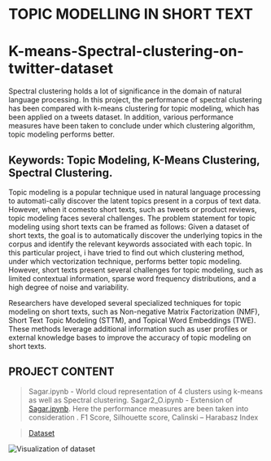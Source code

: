 # TOPIC MODELLING IN SHORT TEXT
# K-means-Spectral-clustering-on-twitter-dataset

Spectral clustering holds a lot of significance in the domain of natural language processing. In this project, the performance of spectral clustering has been compared with k-means clustering for topic modeling, which has been applied on a tweets dataset. In addition, various performance measures have been taken to conclude under which
clustering algorithm, topic modeling performs better.
## Keywords: Topic Modeling, K-Means Clustering, Spectral Clustering.

Topic modeling is a popular technique used in natural language processing to automati-cally discover the latent topics present in a corpus of text data. However, when it comesto short texts, such as tweets or product reviews, topic modeling faces several challenges.
The problem statement for topic modeling using short texts can be framed as follows:
Given a dataset of short texts, the goal is to automatically discover the underlying topics in the corpus and identify the relevant keywords associated with each topic. In this particular project, i have tried to find out which clustering method, under which vectorization technique, performs better topic modeling. However, short texts present several challenges for topic modeling, such as limited contextual information, sparse word frequency distributions, and a high degree of noise and variability.

Researchers have developed several specialized techniques for topic modeling on short texts, such as Non-negative Matrix Factorization (NMF), Short Text Topic Modeling
(STTM), and Topical Word Embeddings (TWE). These methods leverage additional information such as user profiles or external knowledge bases to improve the accuracy
of topic modeling on short texts.

## PROJECT CONTENT
> Sagar.ipynb - World cloud representation of 4 clusters using k-means as well as Spectral clustering.
> Sagar2_O.ipynb - Extension of  [Sagar.ipynb]([https://pages.github.com/](https://github.com/SAGAR-NAYAK2000/K-means-Spectral-clustering-on-twitter-dataset/blob/main/Sagar.ipynb)). Here the performance measures are been taken into consideration . F1 Score, Silhouette score, Calinski – Harabasz Index  

> [Dataset](https://drive.google.com/drive/folders/1M_7jAJdlEFVFlAdKeN4_74Uv5ZrPxpXT?usp=sharing)

![Visualization of dataset](https://drive.google.com/file/d/1j7e_-nvmoNcFTFywnByHR6KgbIUr4_N1/view?usp=share_link)

